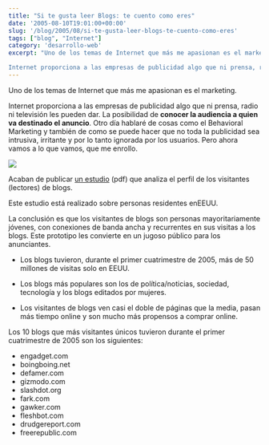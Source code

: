 ```yaml
---
title: "Si te gusta leer Blogs: te cuento como eres"
date: '2005-08-10T19:01:00+00:00'
slug: '/blog/2005/08/si-te-gusta-leer-blogs-te-cuento-como-eres'
tags: ["blog", "Internet"]
category: 'desarrollo-web'
excerpt: "Uno de los temas de Internet que más me apasionan es el marketing.

Internet proporciona a las empresas de publicidad algo que ni prensa, radio ni televisión les pueden dar. La posibilidad de **conocer..."
---
```

Uno de los temas de Internet que más me apasionan es el marketing.

Internet proporciona a las empresas de publicidad algo que ni prensa, radio ni televisión les pueden dar. La posibilidad de **conocer la audiencia a quien va destinado el anuncio**. Otro día hablaré de cosas como el Behavioral Marketing y también de como se puede hacer que no toda la publicidad sea intrusiva, irritante y por lo tanto ignorada por los usuarios. Pero ahora vamos a lo que vamos, que me enrollo.

[![](http://jorgegorka.files.wordpress.com/survey.jpg)](http://www.comscore.com/blogreport/comScoreBlogReport.pdf)

Acaban de publicar [un estudio](http://www.comscore.com/blogreport/comScoreBlogReport.pdf) (pdf) que analiza el perfil de los visitantes (lectores) de blogs.

Este estudio está realizado sobre personas residentes enEEUU.

La conclusión es que los visitantes de blogs son personas mayoritariamente jóvenes, con conexiones de banda ancha y recurrentes en sus visitas a los blogs. Este prototipo les convierte en un jugoso público para los anunciantes.

- Los blogs tuvieron, durante el primer cuatrimestre de 2005, más de 50 millones de visitas solo en EEUU.

- Los blogs más populares son los de política/noticias, sociedad, tecnología y los blogs editados por mujeres.

- Los visitantes de blogs ven casi el doble de páginas que la media, pasan más tiempo online y son mucho más propensos a comprar online.

Los 10 blogs que más visitantes únicos tuvieron durante el primer cuatrimestre de 2005 son los siguientes:

- engadget.com
- boingboing.net
- defamer.com
- gizmodo.com
- slashdot.org
- fark.com
- gawker.com
- fleshbot.com
- drudgereport.com
- freerepublic.com
